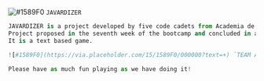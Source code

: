 ![#1589F0](https://via.placeholder.com/15/1589F0/000000?text=+) `JAVARDIZER`
```python
JAVARDIZER is a project developed by five code cadets from Academia de Código. 
Project proposed in the seventh week of the bootcamp and concluded in a weekend.
It is a text based game.
```
```python
![#1589F0](https://via.placeholder.com/15/1589F0/000000?text=+) `TEAM ADVICE`

Please have as much fun playing as we have doing it!
```
